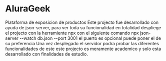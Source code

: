 # AluraGeek
Plataforma de exposicion de productos 
Este projecto fue desarrollado con ayuda de json-server, para ver toda su funcionalidad en totalidad 
despliege el projecto con la herramiente npx con el siguiente comando
npx json-server --watch db.json --port 3001
el puerto es opcional puede poner el de su preferencia 
Una vez desplegado el servidor podra probar las diferentes funcionalidades de este
este projecto es meramente academico y solo esta desarrollado con finalidades de estudio.
